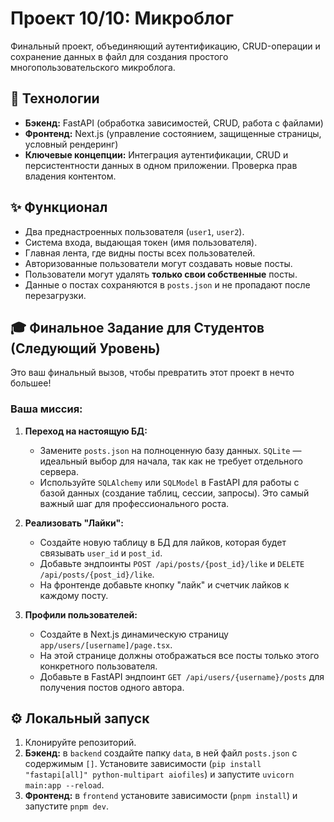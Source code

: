 # Проект 10/10: Микроблог

Финальный проект, объединяющий аутентификацию, CRUD-операции и сохранение данных в файл для создания простого многопользовательского микроблога.

## 🚀 Технологии

* **Бэкенд:** FastAPI (обработка зависимостей, CRUD, работа с файлами)
* **Фронтенд:** Next.js (управление состоянием, защищенные страницы, условный рендеринг)
* **Ключевые концепции:** Интеграция аутентификации, CRUD и персистентности данных в одном приложении. Проверка прав владения контентом.

## ✨ Функционал

* Два преднастроенных пользователя (`user1`, `user2`).
* Система входа, выдающая токен (имя пользователя).
* Главная лента, где видны посты всех пользователей.
* Авторизованные пользователи могут создавать новые посты.
* Пользователи могут удалять **только свои собственные** посты.
* Данные о постах сохраняются в `posts.json` и не пропадают после перезагрузки.

## 🎓 Финальное Задание для Студентов (Следующий Уровень)

Это ваш финальный вызов, чтобы превратить этот проект в нечто большее!

### Ваша миссия:

1.  **Переход на настоящую БД:**
    * Замените `posts.json` на полноценную базу данных. `SQLite` — идеальный выбор для начала, так как не требует отдельного сервера.
    * Используйте `SQLAlchemy` или `SQLModel` в FastAPI для работы с базой данных (создание таблиц, сессии, запросы). Это самый важный шаг для профессионального роста.

2.  **Реализовать "Лайки":**
    * Создайте новую таблицу в БД для лайков, которая будет связывать `user_id` и `post_id`.
    * Добавьте эндпоинты `POST /api/posts/{post_id}/like` и `DELETE /api/posts/{post_id}/like`.
    * На фронтенде добавьте кнопку "лайк" и счетчик лайков к каждому посту.

3.  **Профили пользователей:**
    * Создайте в Next.js динамическую страницу `app/users/[username]/page.tsx`.
    * На этой странице должны отображаться все посты только этого конкретного пользователя.
    * Добавьте в FastAPI эндпоинт `GET /api/users/{username}/posts` для получения постов одного автора.

## ⚙️ Локальный запуск

1.  Клонируйте репозиторий.
2.  **Бэкенд:** в `backend` создайте папку `data`, в ней файл `posts.json` с содержимым `[]`. Установите зависимости (`pip install "fastapi[all]" python-multipart aiofiles`) и запустите `uvicorn main:app --reload`.
3.  **Фронтенд:** в `frontend` установите зависимости (`pnpm install`) и запустите `pnpm dev`.